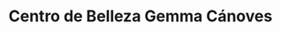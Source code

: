 ---
title: "Centro de Belleza Gemma Cánoves"
url: /picanya/centro-de-belleza-gemma-canoves/
shop: cosméticos
---